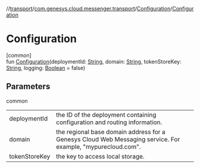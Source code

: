 //[transport](../../../index.md)/[com.genesys.cloud.messenger.transport](../index.md)/[Configuration](index.md)/[Configuration](-configuration.md)

# Configuration

[common]\
fun [Configuration](-configuration.md)(deploymentId: [String](https://kotlinlang.org/api/latest/jvm/stdlib/kotlin/-string/index.html), domain: [String](https://kotlinlang.org/api/latest/jvm/stdlib/kotlin/-string/index.html), tokenStoreKey: [String](https://kotlinlang.org/api/latest/jvm/stdlib/kotlin/-string/index.html), logging: [Boolean](https://kotlinlang.org/api/latest/jvm/stdlib/kotlin/-boolean/index.html) = false)

## Parameters

common

| | |
|---|---|
| deploymentId | the ID of the deployment containing configuration and routing information. |
| domain | the regional base domain address for a Genesys Cloud Web Messaging service. For example, "mypurecloud.com". |
| tokenStoreKey | the key to access local storage. |
